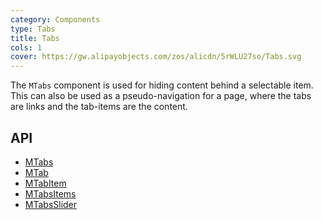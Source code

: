 ```yaml
---
category: Components
type: Tabs
title: Tabs
cols: 1
cover: https://gw.alipayobjects.com/zos/alicdn/5rWLU27so/Tabs.svg
---
```


The `MTabs` component is used for hiding content behind a selectable item. This can also be used as a pseudo-navigation
for a page, where the tabs are links and the tab-items are the content.

## API

- [MTabs](/docs/api/MTabs)
- [MTab](/docs/api/MTab)
- [MTabItem](/docs/api/MTabItem)
- [MTabsItems](/docs/api/MTabsItems)
- [MTabsSlider](/docs/api/MTabsSlider)